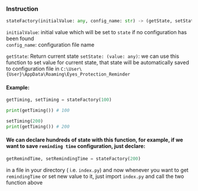 
### Instruction

```python
stateFactory(initialValue: any, config_name: str) -> (getState, setState)
```

`initialValue`: initial value which will be set to `state` if no configuration has been found  
`config_name`: configuration file name

`getState`: Return current state
`setState: (value: any)`: we can use this function to set value for current state, that state will be automatically saved to configuration file in `C:\User\{User}\AppData\Roaming\Eyes_Protection_Reminder` 

#### Example:

```python
getTiming, setTiming = stateFactory(100)

print(getTiming()) # 100

setTiming(200) 
print(getTiming()) # 200
```

#### We can declare hundreds of state with this function, for example, if we want to save `reminding time` configuration, just declare:
```python
getRemindTime, setRemindingTime = stateFactory(200)
```
in a file in your directory ( i.e. `index.py`)
and now whenever you want to get `remindingTime` or set new value to it, just import `index.py` and call the two function above


